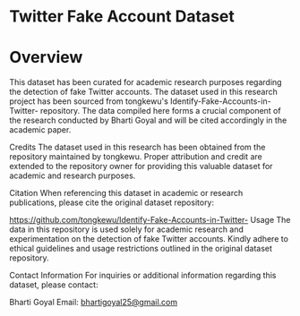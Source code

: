 # Twitter Fake Account Dataset
# Overview
This dataset has been curated for academic research purposes regarding the detection of fake Twitter accounts. The dataset used in this research project has been sourced from tongkewu's Identify-Fake-Accounts-in-Twitter-
repository. The data compiled here forms a crucial component of the research conducted by Bharti Goyal and will be cited accordingly in the academic paper.

Credits
The dataset used in this research has been obtained from the repository maintained by tongkewu. Proper attribution and credit are extended to the repository owner for providing this valuable dataset for academic and research purposes.

Citation
When referencing this dataset in academic or research publications, please cite the original dataset repository:

https://github.com/tongkewu/Identify-Fake-Accounts-in-Twitter- 
Usage
The data in this repository is used solely for academic research and experimentation on the detection of fake Twitter accounts. Kindly adhere to ethical guidelines and usage restrictions outlined in the original dataset repository.

Contact Information
For inquiries or additional information regarding this dataset, please contact:

Bharti Goyal
Email: bhartigoyal25@gmail.com
